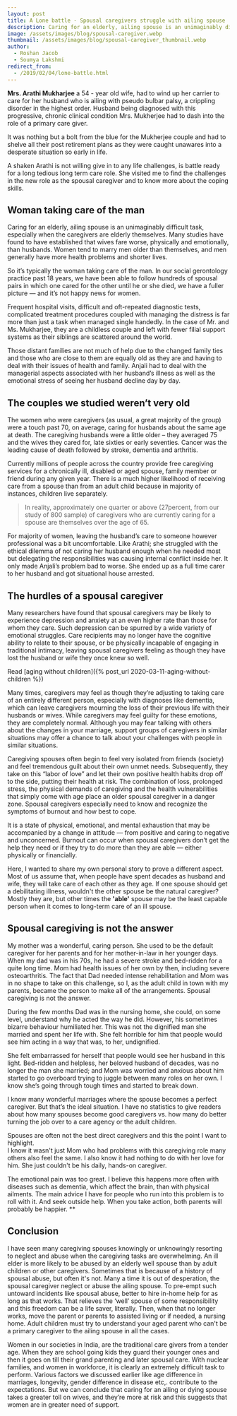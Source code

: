 ```yaml
---
layout: post
title: A Lone battle - Spousal caregivers struggle with ailing spouse
description: Caring for an elderly, ailing spouse is an unimaginably difficult task, especially when the caregivers are elderly themselves.
image: /assets/images/blog/spousal-caregiver.webp
thumbnail: /assets/images/blog/spousal-caregiver_thumbnail.webp
author:
  - Roshan Jacob
  - Soumya Lakshmi
redirect_from: 
  - /2019/02/04/lone-battle.html
---
```


**Mrs. Arathi Mukharjee** a 54 - year old wife, had to wind up her carrier to care for her husband who is ailing with pseudo bulbar palsy, a crippling disorder in the highest order. Husband being diagnosed with this progressive, chronic clinical condition Mrs. Mukherjee had to dash into the role of a primary care giver.

It was nothing but a bolt from the blue for the Mukherjee couple and had to shelve all their post retirement plans as they were caught unawares into a desperate situation so early in life.

A shaken Arathi is not willing give in to any life challenges, is battle ready for a long tedious long term care role. She visited me to find the challenges in the new role as the spousal caregiver and to know more about the coping skills.

## Woman taking care of the man

Caring for an elderly, ailing spouse is an unimaginably difficult task, especially when the caregivers are elderly themselves. Many studies have found to have established that wives fare worse, physically and emotionally, than husbands. Women tend to marry men older than themselves, and men generally have more health problems and shorter lives.

So it’s typically the woman taking care of the man. In our social gerontology practice past 18 years, we have been able to follow hundreds of spousal pairs in which one cared for the other until he or she died, we have a fuller picture — and it’s not happy news for women.

Frequent hospital visits, difficult and oft-repeated diagnostic tests, complicated treatment procedures coupled with managing the distress is far more than just a task when managed single handedly. In the case of Mr. and Ms. Mukharjee, they are a childless couple and left with fewer filial support systems as their siblings are scattered around the world.

Those distant families are not much of help due to the changed family ties and those who are close to them are equally old as they are and having to deal with their issues of health and family. Anjali had to deal with the managerial aspects associated with her husband’s illness as well as the emotional stress of seeing her husband decline day by day.

## The couples we studied weren’t very old

The women who were caregivers (as usual, a great majority of the group) were a touch past 70, on average, caring for husbands about the same age at death. The caregiving husbands were a little older – they averaged 75 and the wives they cared for, late sixties or early seventies. Cancer was the leading cause of death followed by stroke, dementia and arthritis.

Currently millions of people across the country provide free caregiving services for a chronically ill, disabled or aged spouse, family member or friend during any given year. There is a much higher likelihood of receiving care from a spouse than from an adult child because in majority of instances, children live separately.

> In reality, approximately one quarter or above (27percent, from our study of 800 sample) of caregivers who are currently caring for a spouse are themselves over the age of 65.

For majority of women, leaving the husband’s care to someone however professional was a bit uncomfortable. Like Arathi; she struggled with the ethical dilemma of not caring her husband enough when he needed most but delegating the responsibilities was causing internal conflict inside her. It only made Anjali’s problem bad to worse. She ended up as a full time carer to her husband and got situational house arrested.

## The hurdles of a spousal caregiver

Many researchers have found that spousal caregivers may be likely to experience depression and anxiety at an even higher rate than those for whom they care. Such depression can be spurred by a wide variety of emotional struggles. Care recipients may no longer have the cognitive ability to relate to their spouse, or be physically incapable of engaging in traditional intimacy, leaving spousal caregivers feeling as though they have lost the husband or wife they once knew so well.

Read [aging without children]({% post_url 2020-03-11-aging-without-children %})

Many times, caregivers may feel as though they’re adjusting to taking care of an entirely different person, especially with diagnoses like dementia, which can leave caregivers mourning the loss of their previous life with their husbands or wives. While caregivers may feel guilty for these emotions, they are completely normal. Although you may fear talking with others about the changes in your marriage, support groups of caregivers in similar situations may offer a chance to talk about your challenges with people in similar situations.

Caregiving spouses often begin to feel very isolated from friends (society) and feel tremendous guilt about their own unmet needs. Subsequently, they take on this “labor of love” and let their own positive health habits drop off to the side, putting their health at risk. The combination of loss, prolonged stress, the physical demands of caregiving and the health vulnerabilities that simply come with age place an older spousal caregiver in a danger zone. Spousal caregivers especially need to know and recognize the symptoms of burnout and how best to cope.

It is a state of physical, emotional, and mental exhaustion that may be accompanied by a change in attitude — from positive and caring to negative and unconcerned. Burnout can occur when spousal caregivers don’t get the help they need or if they try to do more than they are able — either physically or financially.

Here, I wanted to share my own personal story to prove a different aspect. Most of us assume that, when people have spent decades as husband and wife, they will take care of each other as they age. If one spouse should get a debilitating illness, wouldn't the other spouse be the natural caregiver? Mostly they are, but other times the **'able'** spouse may be the least capable person when it comes to long-term care of an ill spouse.

## Spousal caregiving is not the answer

My mother was a wonderful, caring person. She used to be the default caregiver for her parents and for her mother-in-law in her younger days. When my dad was in his 70s, he had a severe stroke and bed-ridden for a quite long time. Mom had health issues of her own by then, including severe osteoarthritis. The fact that Dad needed intense rehabilitation and Mom was in no shape to take on this challenge, so I, as the adult child in town with my parents, became the person to make all of the arrangements. Spousal caregiving is not the answer.

During the few months Dad was in the nursing home, she could, on some level, understand why he acted the way he did. However, his sometimes bizarre behaviour humiliated her. This was not the dignified man she married and spent her life with. She felt horrible for him that people would see him acting in a way that was, to her, undignified.

She felt embarrassed for herself that people would see her husband in this light. Bed-ridden and helpless, her beloved husband of decades, was no longer the man she married; and Mom was worried and anxious about him started to go overboard trying to juggle between many roles on her own. I know she’s going through tough times and started to break down.

I know many wonderful marriages where the spouse becomes a perfect caregiver. But that’s the ideal situation. I have no statistics to give readers about how many spouses become good caregivers vs. how many do better turning the job over to a care agency or the adult children.

Spouses are often not the best direct caregivers and this the point I want to highlight.  
I know it wasn't just Mom who had problems with this caregiving role many others also feel the same. I also know it had nothing to do with her love for him. She just couldn't be his daily, hands-on caregiver.

The emotional pain was too great. I believe this happens more often with diseases such as dementia, which affect the brain, than with physical ailments. The main advice I have for people who run into this problem is to roll with it. And seek outside help. When you take action, both parents will probably be happier.
\*\*

## Conclusion

I have seen many caregiving spouses knowingly or unknowingly resorting to neglect and abuse when the caregiving tasks are overwhelming. An ill elder is more likely to be abused by an elderly well spouse than by adult children or other caregivers. Sometimes that is because of a history of spousal abuse, but often it's not. Many a time it is out of desperation, the spousal caregiver neglect or abuse the ailing spouse. To pre-empt such untoward incidents like spousal abuse, better to hire in-home help for as long as that works. That relieves the ‘well’ spouse of some responsibility and this freedom can be a life saver, literally. Then, when that no longer works, move the parent or parents to assisted living or if needed, a nursing home. Adult children must try to understand your aged parent who can't be a primary caregiver to the ailing spouse in all the cases.

Women in our societies in India, are the traditional care givers from a tender age. When they are school going kids they guard their younger ones and then it goes on till their grand parenting and later spousal care. With nuclear families, and women in workforce, it is clearly an extremely difficult task to perform. Various factors we discussed earlier like age difference in marriages, longevity, gender difference in disease etc,. contribute to the expectations. But we can conclude that caring for an ailing or dying spouse takes a greater toll on wives, and they’re more at risk and this suggests that women are in greater need of support.
